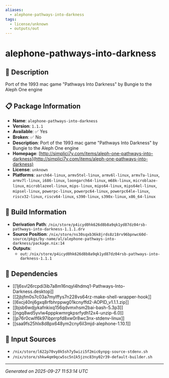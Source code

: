 ```yaml
---
aliases:
  - alephone-pathways-into-darkness
tags:
  - license/unknown
  - outputs/out
---
```


# alephone-pathways-into-darkness

## 📝 Description

Port of the 1993 mac game "Pathways Into Darkness" by Bungie to the Aleph One engine

## 📋 Package Information

- **Name**: `alephone-pathways-into-darkness`
- **Version**: `1.1.1`
- **Available**: ✅ Yes
- **Broken**: ✅ No
- **Description**: Port of the 1993 mac game "Pathways Into Darkness" by Bungie to the Aleph One engine
- **Homepage**: [http://simplici7y.com/items/aleph-one-pathways-into-darkness](http://simplici7y.com/items/aleph-one-pathways-into-darkness)
- **License**: `unknown`
- **Platforms**: `aarch64-linux`, `armv5tel-linux`, `armv6l-linux`, `armv7a-linux`, `armv7l-linux`, `i686-linux`, `loongarch64-linux`, `m68k-linux`, `microblaze-linux`, `microblazeel-linux`, `mips-linux`, `mips64-linux`, `mips64el-linux`, `mipsel-linux`, `powerpc-linux`, `powerpc64-linux`, `powerpc64le-linux`, `riscv32-linux`, `riscv64-linux`, `s390-linux`, `s390x-linux`, `x86_64-linux`

## 🔧 Build Information

- **Derivation Path**: `/nix/store/p4icyd0hk626d8b8a9qk1yd87dz04rsb-pathways-into-darkness-1.1.1.drv`
- **Source Position**: `/nix/store/ns30sqxb36k8jrds8z18rv96bpnwc60d-source/pkgs/by-name/al/alephone-pathways-into-darkness/package.nix:14`
- **Outputs**:
  - `out`:  `/nix/store/p4icyd0hk626d8b8a9qk1yd87dz04rsb-pathways-into-darkness-1.1.1`

## 🔗 Dependencies

- [[1j6svl26rcpdi3ib7a8m16nqyl4hdmq1-Pathways-Into-Darkness.desktop]]
- [[2jbjfm0s7c03a7mylffys7n228vs64rz-make-shell-wrapper-hook]]
- [[6xcj40nj6gxq8rfbhrppwg01kcnyffd2-AOPID_v1.1.1.zip]]
- [[bjsb6wdjykafnkixq156qdvmxhsm2bai-bash-5.3p3]]
- [[ngq8wd5yvlw4pppkwmrgkpsrfydh12x4-unzip-6.0]]
- [[p76r0cwlf6k97ibprrpfd8xw0r8wc3nx-stdenv-linux]]
- [[saa9fs25hlx8d8px648ym2cny6il3mjd-alephone-1.10.1]]

## 📁 Input Sources

- `/nix/store/l622p70vy8k5sh7y5wizi5f2mic6ynpg-source-stdenv.sh`
- `/nix/store/shkw4qm9qcw5sc5n1k5jznc83ny02r39-default-builder.sh`

---
*Generated on 2025-09-27 11:53:14 UTC*
